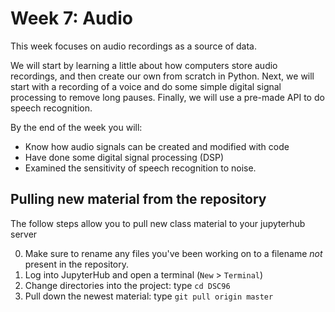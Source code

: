 # Week 7: Audio

This week focuses on audio recordings as a source of data.

We will start by learning a little about how computers store audio recordings, and then create our own from scratch in Python. Next, we will start with a recording of a voice and do some simple digital signal processing to remove long pauses. Finally, we will use a pre-made API to do speech recognition.

By the end of the week you will:

* Know how audio signals can be created and modified with code
* Have done some digital signal processing (DSP)
* Examined the sensitivity of speech recognition to noise.

## Pulling new material from the repository

The follow steps allow you to pull new class material to your
jupyterhub server

0. Make sure to rename any files you've been working on to a filename
   *not* present in the repository.
1. Log into JupyterHub and open a terminal (`New` > `Terminal`)
2. Change directories into the project: type `cd DSC96`
3. Pull down the newest material: type `git pull origin master`